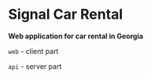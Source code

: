 # Signal Car Rental

**Web application for car rental in Georgia**

`web` - client part

`api` - server part
